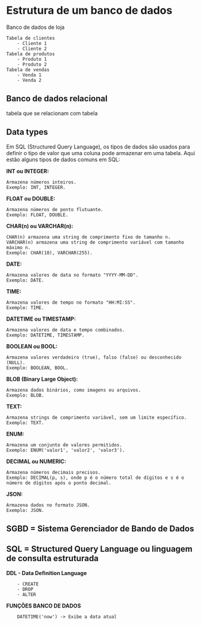 # Estrutura de um banco de dados  

Banco de dados de loja
    
    Tabela de clientes
        - Cliente 1
        - Cliente 2
    Tabela de produtos
        - Produto 1
        - Produto 2
    Tabela de vendas
        - Venda 1
        - Venda 2

## Banco de dados relacional

tabela que se relacionam com tabela

## Data types

Em SQL (Structured Query Language), os tipos de dados são usados para definir o tipo de valor que uma coluna pode armazenar em uma tabela. Aqui estão alguns tipos de dados comuns em SQL:

**INT ou INTEGER:**

    Armazena números inteiros.
    Exemplo: INT, INTEGER.

**FLOAT ou DOUBLE:**

    Armazena números de ponto flutuante.
    Exemplo: FLOAT, DOUBLE.

**CHAR(n) ou VARCHAR(n):**

    CHAR(n) armazena uma string de comprimento fixo de tamanho n.
    VARCHAR(n) armazena uma string de comprimento variável com tamanho máximo n.
    Exemplo: CHAR(10), VARCHAR(255).

**DATE:**

    Armazena valores de data no formato "YYYY-MM-DD".
    Exemplo: DATE.

**TIME:**

    Armazena valores de tempo no formato "HH:MI:SS".
    Exemplo: TIME.

**DATETIME ou TIMESTAMP:**

    Armazena valores de data e tempo combinados.
    Exemplo: DATETIME, TIMESTAMP.

**BOOLEAN ou BOOL:**

    Armazena valores verdadeiro (true), falso (false) ou desconhecido (NULL).
    Exemplo: BOOLEAN, BOOL.

**BLOB (Binary Large Object):**

    Armazena dados binários, como imagens ou arquivos.
    Exemplo: BLOB.

**TEXT:**

    Armazena strings de comprimento variável, sem um limite específico.
    Exemplo: TEXT.

**ENUM:**

    Armazena um conjunto de valores permitidos.
    Exemplo: ENUM('valor1', 'valor2', 'valor3').

**DECIMAL ou NUMERIC:**

    Armazena números decimais precisos.
    Exemplo: DECIMAL(p, s), onde p é o número total de dígitos e s é o número de dígitos após o ponto decimal.

**JSON:**

    Armazena dados no formato JSON.
    Exemplo: JSON.

## SGBD = Sistema Gerenciador de Bando de Dados

## SQL = Structured Query Language ou linguagem de consulta estruturada

**DDL - Data Definition Language**

        - CREATE
        - DROP
        - ALTER

**FUNÇÕES BANCO DE DADOS**

        DATETIME('now') -> Exibe a data atual
